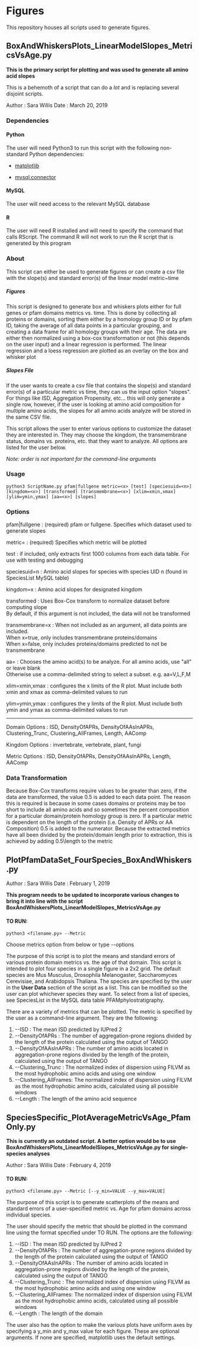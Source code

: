 # Figures

This repository houses all scripts used to generate figures. 


## BoxAndWhiskersPlots_LinearModelSlopes_MetricsVsAge.py

**This is the primary script for plotting and was used to generate all amino acid slopes**

This is a behemoth of a script that can do a *lot* and is replacing several disjoint scripts. 

Author : Sara Willis
Date   : March 20, 2019


### Dependencies

#### Python


The user will need Python3 to run this script with the following non-standard Python dependencies:
 
   * [matplotlib](https://anaconda.org/conda-forge/matplotlib)

   * [mysql.connector](https://anaconda.org/anaconda/mysql-connector-python)

#### MySQL

The user will  need access to the relevant MySQL database

#### R


The user will need R installed and will need to specify the command that calls RScript. The command R will not work
to run the R script that is generated by this program


### About

This script can either be used to generate figures or can create a csv file with the slope(s) and standard error(s) of the 
linear model metric~time

##### Figures
This script is designed to generate box and whiskers plots either for full genes or pfam domains metrics vs. time.
This is done by collecting all proteins or domains, sorting them either by a homology group ID 
or by pfam ID, taking the average of all data points in a particular grouping, and creating a
data frame for all homology groups with their age. The data are either then normalized using a box-cox
transformation or not (this depends on the user input) and a linear regression is performed.
The linear regression and a loess regression are plotted as an overlay on the box and whisker plot

##### Slopes File
If the user wants to create a csv file that contains the slope(s) and standard error(s) of a particular metric vs time, they can
us the input option "slopes". For things like ISD, Aggregation Propensity, etc... this will only generate a single row, however, 
if the user is looking at amino acid composition for multiple amino acids, the slopes for all amino acids analyze will be stored
in the same CSV file.

This script allows the user to enter various options to customize the dataset they are interested in.
They may choose the kingdom, the transmembrane status, domains vs. proteins, etc. that they want to analyze.
All options are listed for the user below.

*Note: order is not important for the command-line arguments*


### Usage


```
python3 ScriptName.py pfam|fullgene metric=<x> [test] [speciesuid=<n>] [kingdom=<x>] [transformed] [transmembrane=<x>] [xlim=xmin,xmax] [ylim=ymin,ymax] [aa=<x>] [slopes]
```



### Options



pfam|fullgene    :  (required) pfam or fullgene. Specifies which dataset used to generate slopes
                       
metric=<x>       :  (required) Specifies which metric will be plotted
                                                  
test             :  if included, only extracts first 1000 columns from each data table. For use with testing and debugging

speciesuid=n     :  Amino acid slopes for species with species UID n (found in SpeciesList MySQL table)
                
kingdom=x        :  Amino acid slopes for designated kingdom 
                                                          
transformed      :  Uses Box-Cox transform to normalize dataset before computing slope                                  
                    By default, if this argument is not included, the data will not be transformed
                     
transmembrane=x  :  When not included as an argument, all data points are included.                                     
                    When x=true, only includes transmembrane proteins/domains                                           
                    When x=false, only includes proteins/domains predicted to not be transmembrane
                     
aa=<x>           :  Chooses the amino acid(s) to be analyze. For all amino acids, use "all" or leave blank              
                    Otherwise use a comma-delimited string to select a subset. e.g. aa=V,L,F,M
                         
xlim=xmin,xmax   :  configures the x limits of the R plot. Must include both xmin and xmax as comma-delimited values to run
                                                             
ylim=ymin,ymax   :  configures the y limits of the R plot. Must include both ymin and ymax as comma-delimited values to run

                                                            
-------------

Domain Options   :  ISD, DensityOfAPRs, DensityOfAAsInAPRs, Clustering_Trunc, Clustering_AllFrames, Length, AAComp
     
Kingdom Options  :  invertebrate, vertebrate, plant, fungi

                                                            
Metric Options   :  ISD, DensityOfAPRs, DensityOfAAsInAPRs, Length, AAComp

                                            
### Data Transformation

Because Box-Cox transforms require values to be greater than zero, if the data are transformed, the value 0.5
is added to each data point. The reason this is required is because in some cases domains or proteins may be 
too short to include all amino acids and so sometimes the percent composition for a particular domain/protein
homology group is zero. If a particular metric is dependent on the length of the protein (i.e. Density of APRs
or AA Composition) 0.5 is added to the numerator. Because the extracted metrics have all been divided by the
protein/domain length prior to extraction, this is achieved by adding 0.5\length to the metric




## PlotPfamDataSet_FourSpecies_BoxAndWhiskers.py

Author : Sara Willis
Date   : February 1, 2019

**This program needs to be updated to incorporate various changes to bring it into line with the script BoxAndWhiskersPlots_LinearModelSlopes_MetricsVsAge.py**

#### TO RUN: 
```
python3 <filename.py> --Metric
```

Choose metrics option from below or type --options

The purpose of this script is to plot the means and standard errors of various protein domain metrics vs. the age of that domain. This script is intended to plot four species in a single figure in a 2x2 grid. The default species are Mus Musculus, Drosophila Melanogaster, Saccharomyces Cerevisiae, and Arabidopsis Thaliana. The species are specified by the user in the **User Data** section of the script as a list. This can be modified so the user can plot whichever species they want. To select from a list of species, see SpeciesList in the MySQL data table PFAMphylostratigraphy.

There are a variety of metrics that can be plotted. The metric is specified by the user as a command-line argument. They are the following:
   1) --ISD : The mean ISD predicted by IUPred 2
   2) --DensityOfAPRs : The number of aggregation-prone regions divided by the length of the protein calculated using the output of TANGO
   3) --DensityOfAAsInAPRs : The number of amino acids located in aggregation-prone regions divided by the length of the protein, calculated using the output of TANGO
   4) --Clustering_Trunc : The normalized index of dispersion using FILVM as the most hydrophobic amino acids and using one window
   5) --Clustering_AllFrames: The normalized index of dispersion using FILVM as the most hydrophobic amino acids, calculated using all possible windows
   6) --Length : The length of the amino acid sequence



## SpeciesSpecific_PlotAverageMetricVsAge_PfamOnly.py


**This is currently an outdated script. A better option would be to use BoxAndWhiskersPlots_LinearModelSlopes_MetricsVsAge.py for single-species analyses**

Author : Sara Willis
Date   : February 4, 2019

#### TO RUN:
```
python3 <filename.py> --Metric [--y_min=VALUE --y_max=VALUE]
```
The purpose of this script is to generate scatterplots of the means and standard errors of a user-specified metric vs. Age for pfam domains across individual species. 

The user should specify the metric that should be plotted in the command line using the format specified under TO RUN. The options are the following:

   1) --ISD : The mean ISD predicted by IUPred 2
   2) --DensityOfAPRs : The number of aggregation-prone regions divided by the length of the protein calculated using the output of TANGO
   3) --DensityOfAAsInAPRs : The number of amino acids located in aggregation-prone regions divided by the length of the protein, calculated using the output of TANGO
   4) --Clustering_Trunc : The normalized index of dispersion using FILVM as the most hydrophobic amino acids and using one window
   5) --Clustering_AllFrames: The normalized index of dispersion using FILVM as the most hydrophobic amino acids, calculated using all possible windows
   6) --Length : The length of the domain

The user also has the option to make the various plots have uniform axes by specifying a y_min and y_max value for each figure. These are optional arguments. If none are specified, matplotlib uses the default settings. 
